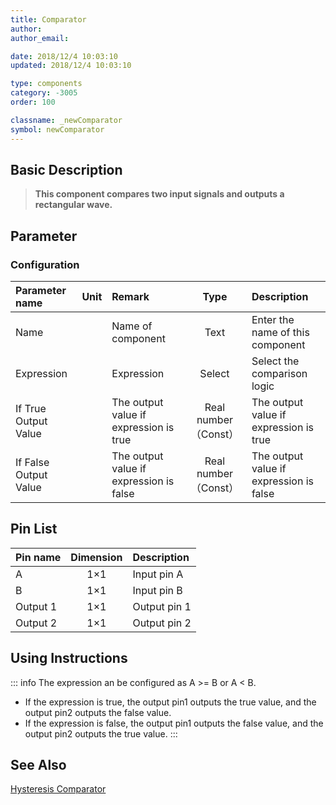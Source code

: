 ```yaml
---
title: Comparator
author: 
author_email:

date: 2018/12/4 10:03:10
updated: 2018/12/4 10:03:10

type: components
category: -3005
order: 100

classname: _newComparator
symbol: newComparator
---
```

## Basic Description


> **This component compares two input signals and outputs a rectangular wave.**

## Parameter
### Configuration
| Parameter name | Unit | Remark | Type | Description |
| :--- | :--- | :--- | :--: | :--- |
| Name |  | Name of component | Text | Enter the name of this component |
| Expression |  | Expression | Select | Select the comparison logic |
| If True Output Value |  | The output value if expression is true | Real number（Const） | The output value if expression is true |
| If False Output Value |  | The output value if expression is false | Real number（Const） | The output value if expression is false |


## Pin List

| Pin name | Dimension | Description |
| :--- | :--:  | :--- |
| A | 1×1 | Input pin A |
| B | 1×1 | Input pin B |
| Output 1 | 1×1 | Output pin 1 |
| Output 2 | 1×1 | Output pin 2 |

## Using Instructions

::: info
The expression an be configured as A >= B or A < B.
+  If the expression is true, the output pin1 outputs the true value, and the output pin2 outputs the false value.
+ If the expression is false, the output pin1 outputs the false value, and the output pin2 outputs the true value.
:::

## See Also

[Hysteresis Comparator](comp_newHysteresis.md)

